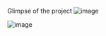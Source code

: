 Glimpse of the project
![image](https://github.com/rahullli/Github_Readme_Generator/assets/60139552/34cbce96-0654-4255-8ca1-dea7b1607597)

![image](https://github.com/rahullli/Github_Readme_Generator/assets/60139552/a54e1bdb-9ecc-4248-8ebb-334c307087d3)

